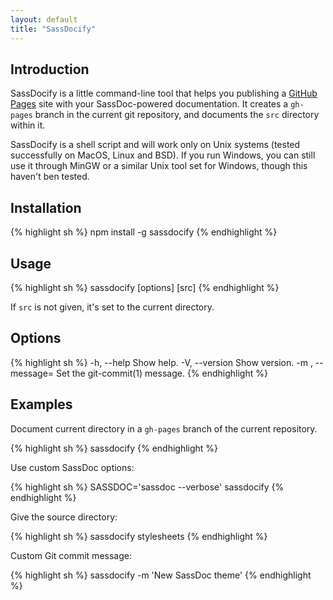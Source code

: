 ```yaml
---
layout: default
title: "SassDocify"
---
```


## Introduction

SassDocify is a little command-line tool that helps you publishing a [GitHub Pages](https://pages.github.com/) site with your SassDoc-powered documentation. It creates a `gh-pages` branch in the current git repository, and documents the `src` directory within it.

<p class="note  note--info">
  SassDocify is a shell script and will work only on Unix systems (tested successfully on MacOS, Linux and BSD). If you run Windows, you can still use it through MinGW or a similar Unix tool set for Windows, though this haven't ben tested.
</p>

## Installation

{% highlight sh %}
npm install -g sassdocify
{% endhighlight %}

## Usage

{% highlight sh %}
sassdocify [options] [src]
{% endhighlight %}

If `src` is not given, it's set to the current directory.

## Options

{% highlight sh %}
-h, --help                 Show help.
-V, --version              Show version.
-m <msg>, --message=<msg>  Set the git-commit(1) message.
{% endhighlight %}

## Examples

Document current directory in a `gh-pages` branch of the current repository.

{% highlight sh %}
sassdocify
{% endhighlight %}

Use custom SassDoc options:

{% highlight sh %}
SASSDOC='sassdoc --verbose' sassdocify
{% endhighlight %}

Give the source directory:

{% highlight sh %}
sassdocify stylesheets
{% endhighlight %}

Custom Git commit message:

{% highlight sh %}
sassdocify -m 'New SassDoc theme'
{% endhighlight %}
